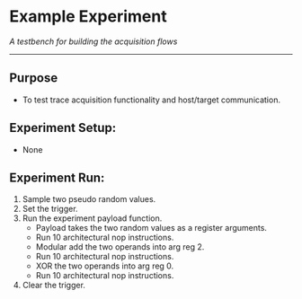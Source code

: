
# Example Experiment

*A testbench for building the acquisition flows*

---

## Purpose

- To test trace acquisition functionality and host/target communication.

## Experiment Setup:

- None

## Experiment Run:

1. Sample two pseudo random values.
2. Set the trigger.
3. Run the experiment payload function.
   - Payload takes the two random values as a register arguments.
   - Run 10 architectural nop instructions.
   - Modular add the two operands into arg reg 2.
   - Run 10 architectural nop instructions.
   - XOR the two operands into arg reg 0.
   - Run 10 architectural nop instructions.
4. Clear the trigger.
